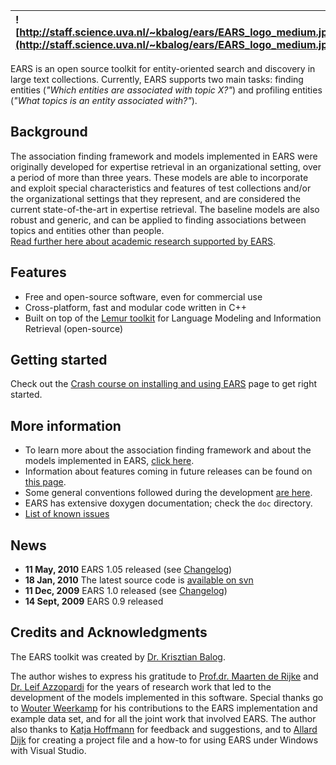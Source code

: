 | ![http://staff.science.uva.nl/~kbalog/ears/EARS_logo_medium.jpg](http://staff.science.uva.nl/~kbalog/ears/EARS_logo_medium.jpg) |
|:--------------------------------------------------------------------------------------------------------------------------------|

EARS is an open source toolkit for entity-oriented search and discovery in large text collections. Currently, EARS supports two main tasks: finding entities (_"Which entities are associated with topic X?"_) and profiling entities (_"What topics is an entity associated with?"_).

## Background ##
The association finding framework and models implemented in EARS were originally developed for expertise retrieval in an organizational setting, over a period of more than three years. These models are able to incorporate and exploit special characteristics and features of test collections and/or the organizational settings that they represent, and are considered the current state-of-the-art in expertise retrieval. The baseline models are also robust and generic, and can be applied to finding associations between topics and entities other than people. <br />
[Read further here about academic research supported by EARS](Papers.md).

## Features ##
  * Free and open-source software, even for commercial use
  * Cross-platform, fast and modular code written in C++
  * Built on top of the [Lemur toolkit](http://www.lemurproject.org/) for Language Modeling and Information Retrieval (open-source)

## Getting started ##
Check out the [Crash course on installing and using EARS](HowTo.md) page to get right started.

## More information ##
  * To learn more about the association finding framework and about the models implemented in EARS, [click here](AssociationFinding.md).
  * Information about features coming in future releases can be found on [this page](FutureReleases.md).
  * Some general conventions followed during the development [are here](Conventions.md).
  * EARS has extensive doxygen documentation; check the `doc` directory.
  * [List of known issues](KnownIssues.md)

## News ##
  * **11 May, 2010** EARS 1.05 released (see [Changelog](Changelog.md))
  * **18 Jan, 2010** The latest source code is [available on svn](http://code.google.com/p/ears/source/checkout)
  * **11 Dec, 2009** EARS 1.0 released (see [Changelog](Changelog.md))
  * **14 Sept, 2009** EARS 0.9 released

## Credits and Acknowledgments ##
The EARS toolkit was created by [Dr. Krisztian Balog](http://staff.science.uva.nl/~kbalog/).

The author wishes to express his gratitude to [Prof.dr. Maarten de Rijke](http://staff.science.uva.nl/~mdr) and [Dr. Leif Azzopardi](http://www.dcs.gla.ac.uk/~leif/) for the years of research work that led to the development of the models implemented in this software.
Special thanks go to [Wouter Weerkamp](http://wouter.weerkamp.com/) for his contributions to the EARS implementation and example data set, and for all the joint work that involved EARS.
The author also thanks to [Katja Hoffmann](http://katja-hofmann.de/) for feedback and suggestions, and to [Allard Dijk](http://www.linkedin.com/in/allarddijk) for creating a project file and a how-to for using EARS under Windows with Visual Studio.